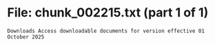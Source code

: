 ﻿# File: chunk_002215.txt (part 1 of 1)
```
Downloads Access downloadable documents for version effective 01 October 2025
```

